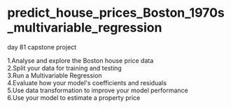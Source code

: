 # predict_house_prices_Boston_1970s_multivariable_regression
day 81 capstone project

1.Analyse and explore the Boston house price data  
2.Split your data for training and testing  
3.Run a Multivariable Regression  
4.Evaluate how your model's coefficients and residuals  
5.Use data transformation to improve your model performance  
6.Use your model to estimate a property price
